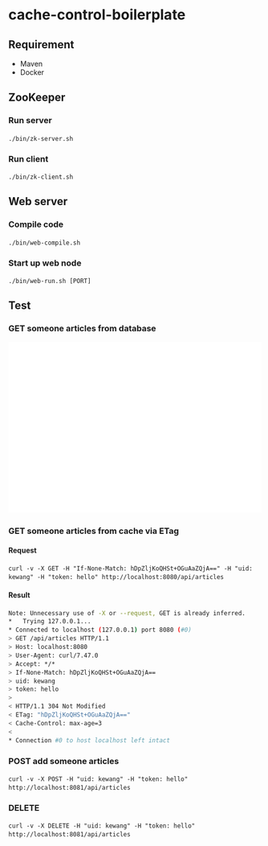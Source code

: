 # cache-control-boilerplate

## Requirement

* Maven
* Docker

## ZooKeeper

### Run server

`./bin/zk-server.sh`

### Run client

`./bin/zk-client.sh`

## Web server

### Compile code

`./bin/web-compile.sh`

### Start up web node

`./bin/web-run.sh [PORT]`

## Test

### GET someone articles from database

![](https://raw.githubusercontent.com/kewang/cache-control-boilerplate/master/demo/get-1.svg)

### GET someone articles from cache via ETag

#### Request

`curl -v -X GET -H "If-None-Match: hDpZljKoQHSt+OGuAaZQjA==" -H "uid: kewang" -H "token: hello" http://localhost:8080/api/articles`

#### Result

```sh
Note: Unnecessary use of -X or --request, GET is already inferred.
*   Trying 127.0.0.1...
* Connected to localhost (127.0.0.1) port 8080 (#0)
> GET /api/articles HTTP/1.1
> Host: localhost:8080
> User-Agent: curl/7.47.0
> Accept: */*
> If-None-Match: hDpZljKoQHSt+OGuAaZQjA==
> uid: kewang
> token: hello
> 
< HTTP/1.1 304 Not Modified
< ETag: "hDpZljKoQHSt+OGuAaZQjA=="
< Cache-Control: max-age=3
< 
* Connection #0 to host localhost left intact
```

### POST add someone articles

`curl -v -X POST -H "uid: kewang" -H "token: hello" http://localhost:8081/api/articles`

### DELETE

`curl -v -X DELETE -H "uid: kewang" -H "token: hello" http://localhost:8081/api/articles`
